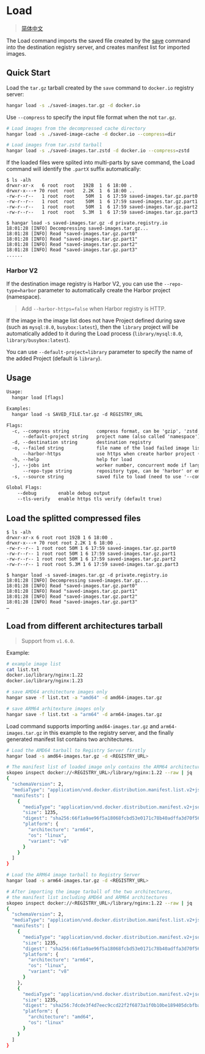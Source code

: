 # Load
> [简体中文](/docs/zh_CN/load.md)

The Load command imports the saved file created by the [save](./save.md) command into the destination registry server, and creates manifest list for imported images.

## Quick Start

Load the `tar.gz` tarball created by the `save` command to `docker.io` registry server:

```sh
hangar load -s ./saved-images.tar.gz -d docker.io
```

Use `--compress` to specify the input file format when the not `tar.gz`.

```sh
# Load images from the decompressed cache directory
hangar load -s ./saved-image-cache -d docker.io --compress=dir

# Load images from tar.zstd tarball
hangar load -s ./saved-images.tar.zstd -d docker.io --compress=zstd
```

If the loaded files were splited into multi-parts by save command, the Load command will identify the `.partX` suffix automatically:

```console
$ ls -alh
drwxr-xr-x   6 root  root   192B  1  6 18:00 .
drwxr-x---+ 70 root  root   2.2K  1  6 18:00 ..
-rw-r--r--   1 root  root    50M  1  6 17:59 saved-images.tar.gz.part0
-rw-r--r--   1 root  root    50M  1  6 17:59 saved-images.tar.gz.part1
-rw-r--r--   1 root  root    50M  1  6 17:59 saved-images.tar.gz.part2
-rw-r--r--   1 root  root   5.3M  1  6 17:59 saved-images.tar.gz.part3

$ hangar load -s saved-images.tar.gz -d private.registry.io
18:01:28 [INFO] Decompressing saved-images.tar.gz...
18:01:28 [INFO] Read "saved-images.tar.gz.part0"
18:01:28 [INFO] Read "saved-images.tar.gz.part1"
18:01:28 [INFO] Read "saved-images.tar.gz.part2"
18:01:28 [INFO] Read "saved-images.tar.gz.part3"
......
```

### Harbor V2

If the destination image registry is Harbor V2, you can use the `--repo-type=harbor` parameter to automatically create the Harbor project (namespace).

> Add `--harbor-https=false` when Harbor registry is HTTP.

If the image in the image list does not have Project defined during save (such as `mysql:8.0`, `busybox:latest`), then the `library` project will be automatically added to it during the Load process (`library/mysql:8.0`, `library/busybox:latest`).

You can use `--default-project=library` parameter to specify the name of the added Project (default is `library`).

## Usage

```txt
Usage:
  hangar load [flags]

Examples:
  hangar load -s SAVED_FILE.tar.gz -d REGISTRY_URL

Flags:
  -c, --compress string          compress format, can be 'gzip', 'zstd' or 'dir' (default "gzip")
      --default-project string   project name (also called 'namespace') when destination image project is empty (default "library")
  -d, --destination string       destination registry
  -o, --failed string            file name of the load failed image list (default "load-failed.txt")
      --harbor-https             use https when create harbor project (default true)
  -h, --help                     help for load
  -j, --jobs int                 worker number, concurrent mode if larger than 1, max 20 (default 1)
      --repo-type string         repository type, can be 'harbor' or empty
  -s, --source string            saved file to load (need to use '--compress' to specify the file format if not gzip)

Global Flags:
    --debug        enable debug output
    --tls-verify   enable https tls verify (default true)
```

## Load the splitted compressed files

```console
$ ls -alh
drwxr-xr-x 6 root root 192B 1 6 18:00 .
drwxr-x---+ 70 root root 2.2K 1 6 18:00 ..
-rw-r--r-- 1 root root 50M 1 6 17:59 saved-images.tar.gz.part0
-rw-r--r-- 1 root root 50M 1 6 17:59 saved-images.tar.gz.part1
-rw-r--r-- 1 root root 50M 1 6 17:59 saved-images.tar.gz.part2
-rw-r--r-- 1 root root 5.3M 1 6 17:59 saved-images.tar.gz.part3

$ hangar load -s saved-images.tar.gz -d private.registry.io
18:01:28 [INFO] Decompressing saved-images.tar.gz...
18:01:28 [INFO] Read "saved-images.tar.gz.part0"
18:01:28 [INFO] Read "saved-images.tar.gz.part1"
18:01:28 [INFO] Read "saved-images.tar.gz.part2"
18:01:28 [INFO] Read "saved-images.tar.gz.part3"
…
```

## Load from different architectures tarball

> Support from `v1.6.0`.

Example:

```sh
# example image list
cat list.txt
docker.io/library/nginx:1.22
docker.io/library/nginx:1.23

# save AMD64 architecture images only
hangar save -f list.txt -a "amd64" -d amd64-images.tar.gz

# save ARM64 arhitexture images only
hangar save -f list.txt -a "arm64" -d arm64-images.tar.gz
```

Load command supports importing `amd64-images.tar.gz` and `arm64-images.tar.gz` in this example to the registry server, and the finally generated manifest list contains two architectures.

```sh
# Load the AMD64 tarball to Registry Server firstly
hangar load -s amd64-images.tar.gz -d <REGISTRY_URL>

# The manifest list of loaded image only contains the ARM64 architecture
skopeo inspect docker://<REGISTRY_URL>/library/nginx:1.22 --raw | jq
{
  "schemaVersion": 2,
  "mediaType": "application/vnd.docker.distribution.manifest.list.v2+json",
  "manifests": [
    {
      "mediaType": "application/vnd.docker.distribution.manifest.v2+json",
      "size": 1235,
      "digest": "sha256:66f1a9ae96f5a18068fcbd53e0171c78b40adffa3d70f565341eb453a34bb099",
      "platform": {
        "architecture": "arm64",
        "os": "linux",
        "variant": "v8"
      }
    }
  ]
}

# Load the ARM64 image tarball to Registry Server
hangar load -s arm64-images.tar.gz -d <REGISTRY_URL>

# After importing the image tarball of the two architectures,
# the manifest list including AMD64 and ARM64 architectures
skopeo inspect docker://<REGISTRY_URL>/library/nginx:1.22 --raw | jq
{
  "schemaVersion": 2,
  "mediaType": "application/vnd.docker.distribution.manifest.list.v2+json",
  "manifests": [
    {
      "mediaType": "application/vnd.docker.distribution.manifest.v2+json",
      "size": 1235,
      "digest": "sha256:66f1a9ae96f5a18068fcbd53e0171c78b40adffa3d70f565341eb453a34bb099",
      "platform": {
        "architecture": "arm64",
        "os": "linux",
        "variant": "v8"
      }
    },
    {
      "mediaType": "application/vnd.docker.distribution.manifest.v2+json",
      "size": 1235,
      "digest": "sha256:7dcde3f4d7eec9ccd22f2f6873a1f0b10be189405dcbfbaac417487e4fb44c4b",
      "platform": {
        "architecture": "amd64",
        "os": "linux"
      }
    }
  ]
}
```

